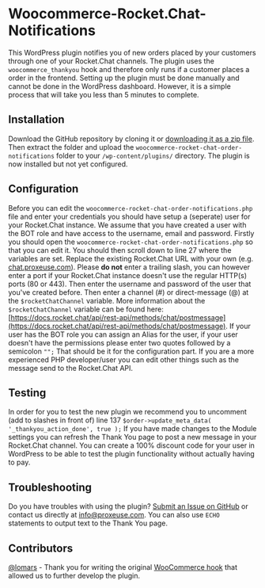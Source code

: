 # Woocommerce-Rocket.Chat-Notifications
This WordPress plugin notifies you of new orders placed by your customers through one of your Rocket.Chat channels. The plugin uses the `woocommerce_thankyou` hook and therefore only runs if a customer places a order in the frontend.
Setting up the plugin must be done manually and cannot be done in the WordPress dashboard. However, it is a simple process that will take you less than 5 minutes to complete.

## Installation
Download the GitHub repository by cloning it or [downloading it as a zip file](https://github.com/Proxeuse/Woocommerce-Rocket.Chat-Notifications/archive/master.zip). Then extract the folder and upload the `woocommerce-rocket-chat-order-notifications` folder to your `/wp-content/plugins/` directory. The plugin is now installed but not yet configured.

## Configuration
Before you can edit the `woocommerce-rocket-chat-order-notifications.php` file and enter your credentials you should have setup a (seperate) user for your Rocket.Chat instance. We assume that you have created a user with the BOT role and have access to the username, email and password.
Firstly you should open the `woocommerce-rocket-chat-order-notifications.php` so that you can edit it. You should then scroll down to line 27 where the variables are set. Replace the existing Rocket.Chat URL with your own (e.g. [chat.proxeuse.com](https://chat.proxeuse.com/)). Please **do not** enter a trailing slash, you can however enter a port if your Rocket.Chat instance doesn't use the regular HTTP(s) ports (80 or 443). Then enter the username and password of the user that you've created before. Then enter a channel (#) or direct-message (@) at the `$rocketChatChannel` variable. More information about the `$rocketChatChannel` variable can be found here: [https://docs.rocket.chat/api/rest-api/methods/chat/postmessage](https://docs.rocket.chat/api/rest-api/methods/chat/postmessage). If your user has the BOT role you can assign an Alias for the user, if your user doesn't have the permissions please enter two quotes followed by a semicolon `"";`
That should be it for the configuration part. If you are a more experienced PHP developer/user you can edit other things such as the message send to the Rocket.Chat API.

## Testing
In order for you to test the new plugin we recommend you to uncomment (add to slashes in front of) line 137 `$order->update_meta_data( '_thankyou_action_done', true );`
If you have made changes to the Module settings you can refresh the Thank You page to post a new message in your Rocket.Chat channel.
You can create a 100% discount code for your user in WordPress to be able to test the plugin functionality without actually having to pay.

## Troubleshooting
Do you have troubles with using the plugin? [Submit an Issue on GitHub](https://github.com/Proxeuse/Woocommerce-Rocket.Chat-Notifications/issues/new) or contact us directly at [info@proxeuse.com](mailto:info@proxeuse.com).
You can also use `ECHO` statements to output text to the Thank You page.

## Contributors
[@lomars](https://github.com/lomars) - Thank you for writing the original [WooCommerce hook](https://stackoverflow.com/a/42533543) that allowed us to further develop the plugin.
